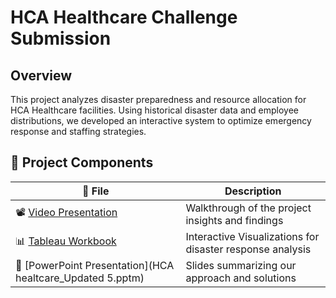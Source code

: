 # HCA Healthcare Challenge Submission

## **Overview**
This project analyzes disaster preparedness and resource allocation for HCA Healthcare facilities. Using historical disaster data and employee distributions, we developed an interactive system to optimize emergency response and staffing strategies.

## 📂 **Project Components**
| 📁 File |  Description |
|---------|--------------|
| 📽️ [Video Presentation](https://drive.google.com/drive/folders/115BrDHlqAknG15ukghsxQAJAJ01IqM0g?usp=sharing) | Walkthrough of the project insights and findings |
| 📊 [Tableau Workbook](HCA-Disaster_Tableau_File_Final.twbx) | Interactive Visualizations for disaster response analysis |
| 📑 [PowerPoint Presentation](HCA healtcare_Updated 5.pptm) | Slides summarizing our approach and solutions |



